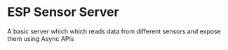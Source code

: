 # ESP Sensor Server
A basic server which which reads data from different sensors and expose them using Async APIs